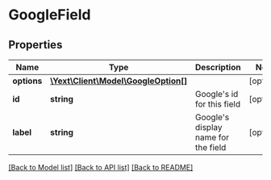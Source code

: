 # GoogleField

## Properties
Name | Type | Description | Notes
------------ | ------------- | ------------- | -------------
**options** | [**\Yext\Client\Model\GoogleOption[]**](GoogleOption.md) |  | [optional] 
**id** | **string** | Google&#39;s id for this field | [optional] 
**label** | **string** | Google&#39;s display name for the field | [optional] 

[[Back to Model list]](../README.md#documentation-for-models) [[Back to API list]](../README.md#documentation-for-api-endpoints) [[Back to README]](../README.md)



